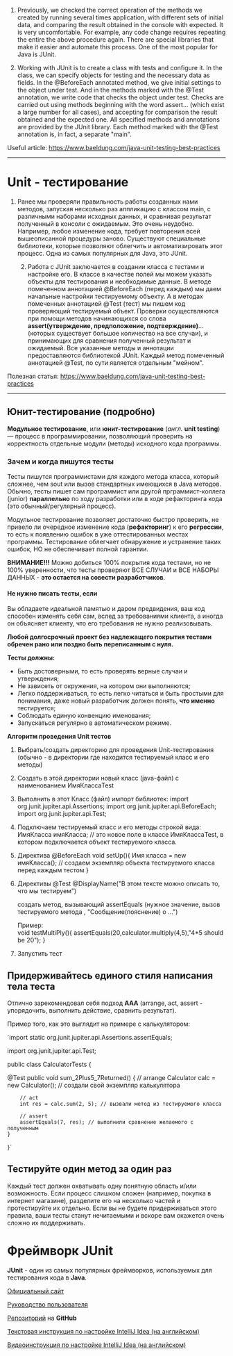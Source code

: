 1. Previously, we checked the correct operation of the methods we created by running several times
   application, with different sets of initial data, and comparing the result obtained in the console
   with expected. It is very uncomfortable. For example, any code change requires repeating the entire
   the above procedure again. There are special libraries that make it easier
   and automate this process. One of the most popular for Java is JUnit.

2. Working with JUnit is to create a class with tests and configure it.
   In the class, we can specify objects for testing and the necessary data as fields.
   In the @BeforeEach annotated method, we give initial settings to the object under test.
   And in the methods marked with the @Test annotation, we write code that checks the object under test.
   Checks are carried out using methods beginning with the word assert... (which exist
   a large number for all cases), and accepting for comparison the result obtained and the expected one.
   All specified methods and annotations are provided by the JUnit library.
   Each method marked with the @Test annotation is, in fact, a separate "main".

Useful article:
https://www.baeldung.com/java-unit-testing-best-practices

------------------------------

# Unit - тестирование

1. Ранее мы проверяли правильность работы созданных нами методов, запуская несколько раз
   аппликацию с классом main, с различными наборами исходных данных, и сравнивая результат полученный в консоли
   с ожидаемым. Это очень неудобно. Например, любое изменение кода, требует повторения всей
   вышеописанной процедуры заново. Существуют специальные библиотеки, которые позволяют облегчить
   и автоматизировать этот процесс. Одна из самых популярных для Java, это JUnit.

   2. Работа с JUnit заключается в создании класса с тестами и настройке его.
      В классе в качестве полей мы можем указать объекты для тестирования и необходимые данные.
      В методе помеченном аннотацией @BeforeEach (перед каждым) мы даем начальные настройки тестируемому объекту.
      А в методах помеченных аннотацией @Test (тест) мы пишем код проверяющий тестируемый объект.
      Проверки осуществляются при помощи методов начинающихся со слова 
      **assert(утверждение, предположение, подтверждение)**... (которых существует
      большое количество на все случаи), и принимающих для сравнения полученный результат и ожидаемый.
      Все указанные методы и аннотации предоставляются библиотекой JUnit.
      Каждый метод помеченный аннотацией @Test, по сути является отдельным "мейном".

Полезная статья:
https://www.baeldung.com/java-unit-testing-best-practices

_________________________________

## Юнит-тестирование (подробно)

**Модульное тестирование**, или **юнит-тестирование** (*англ.* **unit testing**) — процесс в
программировании, позволяющий проверить на корректность отдельные модули (методы) исходного кода
программы.

### Зачем и когда пишутся тесты
Тесты пишутся программистами для каждого метода класса, который сложнее, чем sout или вызов
стандартных имеющихся в Java методов. Обычно, тесты пишет сам программист или другой
прграммист-коллега (junior) **параллельно** по ходу разработки или в ходе рефакторинга кода
(это обычный/регулярный процесс).

Модульное тестирование позволяет достаточно быстро проверить, не привело ли очередное изменение кода
(**рефакторинг**) к его **регрессии**, то есть к появлению ошибок в уже оттестированных местах программы.
Тестирование облегчает обнаружение и устранение таких ошибок, НО не обеспечивает полной гарантии.

**ВНИМАНИЕ!!!**
Можно добиться 100% покрытия кода тестами, но не 100% уверенности, что тесты проверяют ВСЕ СЛУЧАИ и
ВСЕ НАБОРЫ ДАННЫХ - **это остается на совести разработчиков**.

#### Не нужно писать тесты, если
Вы обладаете идеальной памятью и даром предвидения, ваш код способен изменять себя сам,
вслед за требованиями клиента, а иногда он объясняет клиенту, что его требования не нужно реализовывать.

**Любой долгосрочный проект без надлежащего покрытия тестами обречен рано или поздно
быть переписанным с нуля.**

**Тесты должны:**
- Быть достоверными, то есть проверять верные случаи и утверждения;
- Не зависеть от окружения, на котором они выполняются;
- Легко поддерживаться, то есть легко читаться и быть простыми для понимания,
  даже новый разработчик должен понять, **что именно** тестируется;
- Соблюдать единую конвенцию именования;
- Запускаться регулярно в автоматическом режиме.

**Алгоритм проведения Unit тестов**
1. Выбрать/создать директорию для проведения Unit-тестирования (обычно - в директории где
   находится тестируемый класс и его методы)
2. Создать в этой директории новый класс (java-файл) с наименованием ИмяКлассаTest
3. Выполнить в этот Класс (файл) импорт библиотек:
   import org.junit.jupiter.api.Assertions;
   import org.junit.jupiter.api.BeforeEach;
   import org.junit.jupiter.api.Test;
4. Подключаем тестируемый класс и его методы строкой вида:
   ИмяКласса имяКласса; // это новое поле в классе ИмяКлассаTest, в котором подключается объект тестируемого класса.
5. Директива 
   @BeforeEach
   void setUp(){
   Имя класса = new имяKласса(); // создаем экземпляр объекта тестируемого класса перед каждым тестом
   }
6. Директивы
   @Test
   @DisplayName("В этом тексте можно описать то, что мы тестируем")

   создать метод, вызывающий assertEquals (нужное значение, вызов тестируемого метода , "Сообщение(пояснение) о ...")

   Пример:   
   void testMultiPly(){
   assertEquals(20,calculator.multiply(4,5),"4*5 should be 20");
   }
7. Запустить тест

## Придерживайтесь единого стиля написания тела теста
Отлично зарекомендовал себя подход **AAA**
(arrange, act, assert - упорядочить, выполнить действие, сравнить результат).

Пример того, как это выглядит на примере с калькулятором:

`import static org.junit.jupiter.api.Assertions.assertEquals;

import org.junit.jupiter.api.Test;

public class CalculatorTests {

@Test
public void sum_2Plus5_7Returned() {
// arrange
Calculator calc = new Calculator(); // создали свой экземпляр калькулятора

		// act
		int res = calc.sum(2, 5); // вызвали метод из тестируемого класса

		// assert
		assertEquals(7, res); // выполнили сравнение желаемого с полученным
	}
}`

## Тестируйте один метод за один раз
Каждый тест должен охватывать одну понятную область и/или возможность.
Если процесс слишком сложен (например, покупка в интернет магазине),
разделите его на несколько частей и протестируйте их отдельно.
Если вы не будете придерживаться этого правила, ваши тесты станут нечитаемыми
и вскоре вам окажется очень сложно их поддерживать.


# Фреймворк JUnit

**JUnit** - один из самых популярных фреймворков, используемых для тестирования кода в **Java**.

[Официальный сайт](https://junit.org/junit5/)

[Руководство пользователя](https://junit.org/junit5/docs/current/user-guide/)

[Репозиторий](https://github.com/junit-team/junit5/) на **GitHub**

[Текстовая инструкция по настройке IntelliJ Idea (на английском)](https://www.jetbrains.com/help/idea/junit.html)

[Видеоинструкция по настройке IntelliJ Idea (на английском)](https://www.youtube.com/watch?v=we3zJE3hlWE)
